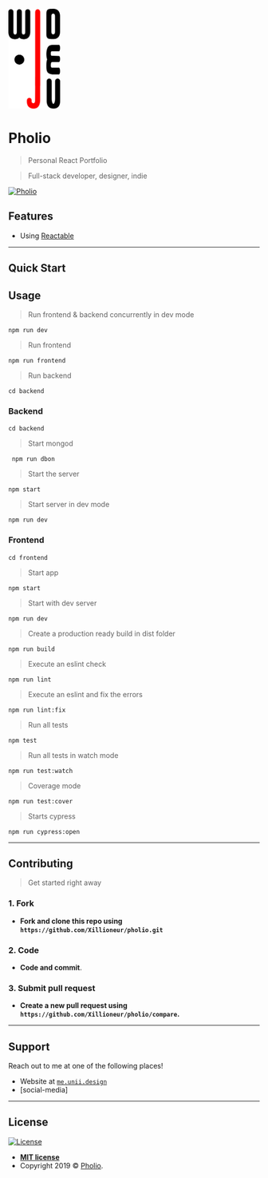 <a href="https://reactable.unii.design" target="_blank"><img src="https://github.com/Xillioneur/pholio/blob/assets/wjdev-logo.png" height="200" alt="logo"></a>

# Pholio

> Personal React Portfolio

> Full-stack developer, designer, indie

[![Pholio](https://dummyimage.com/600x300/ffffff/ff0000.png&text=Pholio)]()

## Features

- Using [Reactable](https://github.com/Xillioneur/reactable)

---

## Quick Start

<!-- ```sh
  git clone --recurse-submodules -j8 https://github.com/Xillioneur/reactable.git
  cd reactable && npm install
  cd frontend && npm install && cd ..
  cd backend && npm install && cd ..
  npm run dev
``` -->

## Usage

> Run frontend & backend concurrently in dev mode

```shell
npm run dev
```

> Run frontend

```shell
npm run frontend
```

> Run backend

```shell
cd backend
```

### Backend

```shell
cd backend
```

> Start mongod

```shell
 npm run dbon
```

> Start the server

```shell
npm start
```

> Start server in dev mode

```shell
npm run dev
```

### Frontend

```shell
cd frontend
```

> Start app

```shell
npm start
```

> Start with dev server

```shell
npm run dev
```

> Create a production ready build in dist folder

```shell
npm run build
```

> Execute an eslint check

```shell
npm run lint
```

> Execute an eslint and fix the errors

```shell
npm run lint:fix
```

> Run all tests

```shell
npm test
```

> Run all tests in watch mode

```shell
npm run test:watch
```

> Coverage mode

```shell
npm run test:cover
```

> Starts cypress

```shell
npm run cypress:open
```

---

## Contributing

> Get started right away

### 1. Fork

- **Fork and clone this repo using `https://github.com/Xillioneur/pholio.git`**

### 2. Code

- **Code and commit**.

### 3. Submit pull request

- **Create a new pull request using `https://github.com/Xillioneur/pholio/compare`.**

---

## Support

Reach out to me at one of the following places!

- Website at <a href="https://me.unii.design/contact.html" target="_blank">`me.unii.design`</a>
- [social-media]

---

## License

[![License](http://img.shields.io/:license-mit-blue.svg?style=flat-square)](http://badges.mit-license.org)

- **[MIT license](http://opensource.org/licenses/mit-license.php)**
- Copyright 2019 © <a href="#" target="_blank">Pholio</a>.
